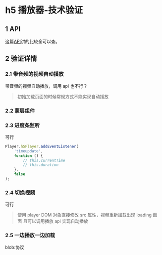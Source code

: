 # h5 播放器-技术验证

## 1 API

这篇[API](https://www.jianshu.com/p/ad2c0057d0ff)讲的比较全可以查。

## 2 验证详情

### 2.1 带音频的视频自动播放

带音频的视频自动播放，调用 api 也不行？

> 初始加载页面的时候常规方式不能实现自动播放

### 2.2 蒙层组件

### 2.3 进度条监听

可行

```js
Player.h5Player.addEventListener(
    'timeupdate',
    function () {
        // this.currentTime
        // this.duration
    },
    false
);
```

### 2.4 切换视频

可行

> 使用 player DOM 对象直接修改 src 属性，视频重新加载出现 loading 画面
> 且可以调用播放 api 实现自动播放

### 2.5 一边播放一边加载

blob:协议
